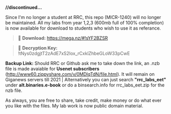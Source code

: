 **//discontinued...**

Since I'm no longer a student at RRC, this repo (MICR-1240) will no longer be maintained. All my labs from year 1,2,3 (600mb full of 100% completion) is now available for download to students who wish to use it as referance. 
>:paperclip: **Download:** https://mega.nz/#!sYF2BZSR

>:key: **Decryption Key:** !tNys0zdgjtT2zAdE7xS2lox_rCxklZhbeGLoW33pCwE

**Backup Link:** Should RRC or Github ask me to take down the link, an .nzb file is made avaiable for **Usenet subscribers** (http://www60.zippyshare.com/v/0MDlqTdN/file.html). It will remain on Giganews servers till 2021 | Alternatively you can just search **"rrc_labs_eet"** under **alt.binaries.e-book** or do a binsearch.info for rrc_labs_eet.zip for the nzb file.

As always, you are free to share, take credit, make money or do what ever you like with the files. My lab work is now public domain material.
